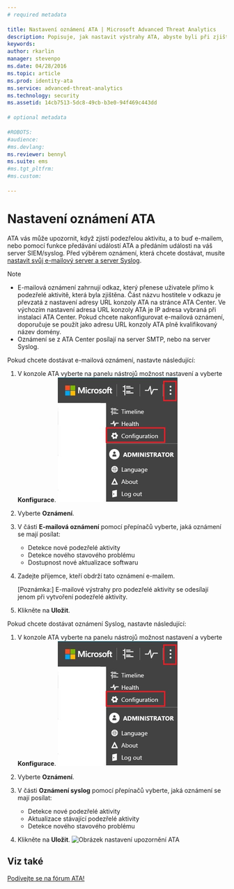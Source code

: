 ```yaml
---
# required metadata

title: Nastavení oznámení ATA | Microsoft Advanced Threat Analytics
description: Popisuje, jak nastavit výstrahy ATA, abyste byli při zjištění podezřelých aktivit upozorněni.
keywords:
author: rkarlin
manager: stevenpo
ms.date: 04/28/2016
ms.topic: article
ms.prod: identity-ata
ms.service: advanced-threat-analytics
ms.technology: security
ms.assetid: 14cb7513-5dc8-49cb-b3e0-94f469c443dd

# optional metadata

#ROBOTS:
#audience:
#ms.devlang:
ms.reviewer: bennyl
ms.suite: ems
#ms.tgt_pltfrm:
#ms.custom:

---
```


# Nastavení oznámení ATA
ATA vás může upozornit, když zjistí podezřelou aktivitu, a to buď e-mailem, nebo pomocí funkce předávání událostí ATA a předáním události na váš server SIEM/syslog. Před výběrem oznámení, která chcete dostávat, musíte [nastavit svůj e-mailový server a server Syslog](setting-syslog-email-server-settings.md).

> [!NOTE]
> -   E-mailová oznámení zahrnují odkaz, který přenese uživatele přímo k podezřelé aktivitě, která byla zjištěna. Část názvu hostitele v odkazu je převzatá z nastavení adresy URL konzoly ATA na stránce ATA Center. Ve výchozím nastavení adresa URL konzoly ATA je IP adresa vybraná při instalaci ATA Center.  Pokud chcete nakonfigurovat e-mailová oznámení, doporučuje se použít jako adresu URL konzoly ATA plně kvalifikovaný název domény.
> -   Oznámení se z ATA Center posílají na server SMTP, nebo na server Syslog.

Pokud chcete dostávat e-mailová oznámení, nastavte následující:


1. V konzole ATA vyberte na panelu nástrojů možnost nastavení a vyberte **Konfigurace**.
![Ikona nastavení konfigurace ATA](media/ATA-config-icon.JPG)

2. Vyberte **Oznámení**.
3. V části **E-mailová oznámení** pomocí přepínačů vyberte, jaká oznámení se mají posílat:


    - Detekce nové podezřelé aktivity
    - Detekce nového stavového problému
    - Dostupnost nové aktualizace softwaru

4. Zadejte příjemce, kteří obdrží tato oznámení e-mailem.

    [Poznámka:] E-mailové výstrahy pro podezřelé aktivity se odesílají jenom při vytvoření podezřelé aktivity.


5. Klikněte na **Uložit**.

Pokud chcete dostávat oznámení Syslog, nastavte následující:


1. V konzole ATA vyberte na panelu nástrojů možnost nastavení a vyberte **Konfigurace**.
![Ikona nastavení konfigurace ATA](media/ATA-config-icon.JPG)

2. Vyberte **Oznámení**.
3. V části **Oznámení syslog** pomocí přepínačů vyberte, jaká oznámení se mají posílat:


    - Detekce nové podezřelé aktivity
    - Aktualizace stávající podezřelé aktivity
    - Detekce nového stavového problému
5. Klikněte na **Uložit**.
![Obrázek nastavení upozornění ATA](media/ATA-notification-settings.png)




## Viz také
[Podívejte se na fórum ATA!](https://social.technet.microsoft.com/Forums/security/en-US/home?forum=mata)


<!--HONumber=Jun16_HO1-->


